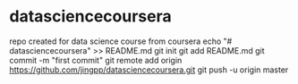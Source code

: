 # datasciencecoursera
repo created for data science course from coursera
echo "# datasciencecoursera" >> README.md
git init
git add README.md
git commit -m "first commit"
git remote add origin https://github.com/jingpp/datasciencecoursera.git
git push -u origin master
